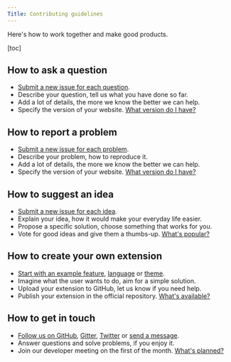 ```yaml
---
Title: Contributing guidelines
---
```

Here's how to work together and make good products.

[toc]

## How to ask a question

* [Submit a new issue for each question](https://github.com/datenstrom/yellow/issues).
* Describe your question, tell us what you have done so far.
* Add a lot of details, the more we know the better we can help.
* Specify the version of your website. [What version do I have?](https://github.com/datenstrom/yellow-extensions/tree/master/source/update)

## How to report a problem

* [Submit a new issue for each problem](https://github.com/datenstrom/yellow/issues).
* Describe your problem, how to reproduce it.
* Add a lot of details, the more we know the better we can help.
* Specify the version of your website. [What version do I have?](https://github.com/datenstrom/yellow-extensions/tree/master/source/update)

## How to suggest an idea

* [Submit a new issue for each idea](https://github.com/datenstrom/yellow/issues).
* Explain your idea, how it would make your everyday life easier.
* Propose a specific solution, choose something that works for you.
* Vote for good ideas and give them a thumbs-up. [What's popular?](https://github.com/datenstrom/yellow/issues?q=is%3Aopen+is%3Aissue+sort%3Areactions-%2B1-desc+label%3Aidea)

## How to create your own extension

* [Start with an example feature](https://github.com/schulle4u/yellow-extension-example), [language](https://github.com/datenstrom/yellow-extensions/blob/master/source/english/english-language.txt) or [theme](https://github.com/schulle4u/yellow-extension-basic).
* Imagine what the user wants to do, aim for a simple solution.
* Upload your extension to GitHub, let us know if you need help.
* Publish your extension in the official repository. [What's available?](https://github.com/datenstrom/yellow-extensions)

## How to get in touch

* [Follow us on GitHub](https://github.com/datenstrom/yellow), [Gitter](https://gitter.im/datenstrom/yellow), [Twitter](https://twitter.com/datendeveloper) or [send a message](https://datenstrom.se/contact/).
* Answer questions and solve problems, if you enjoy it.
* Join our developer meeting on the first of the month. [What's planned?](https://github.com/datenstrom/yellow/issues/521)
